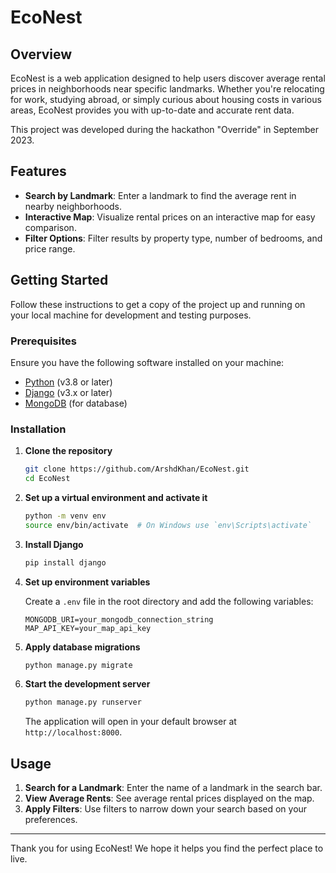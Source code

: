 # EcoNest

## Overview

EcoNest is a web application designed to help users discover average rental prices in neighborhoods near specific landmarks. Whether you're relocating for work, studying abroad, or simply curious about housing costs in various areas, EcoNest provides you with up-to-date and accurate rent data.

This project was developed during the hackathon "Override" in September 2023.

## Features

- **Search by Landmark**: Enter a landmark to find the average rent in nearby neighborhoods.
- **Interactive Map**: Visualize rental prices on an interactive map for easy comparison.
- **Filter Options**: Filter results by property type, number of bedrooms, and price range.

## Getting Started

Follow these instructions to get a copy of the project up and running on your local machine for development and testing purposes.

### Prerequisites

Ensure you have the following software installed on your machine:

- [Python](https://www.python.org/) (v3.8 or later)
- [Django](https://www.djangoproject.com/) (v3.x or later)
- [MongoDB](https://www.mongodb.com/) (for database)

### Installation

1. **Clone the repository**
   ```bash
   git clone https://github.com/ArshdKhan/EcoNest.git
   cd EcoNest
   ```

2. **Set up a virtual environment and activate it**
   ```bash
   python -m venv env
   source env/bin/activate  # On Windows use `env\Scripts\activate`
   ```

3. **Install Django**
   ```bash
   pip install django
   ```

4. **Set up environment variables**

   Create a `.env` file in the root directory and add the following variables:
   ```
   MONGODB_URI=your_mongodb_connection_string
   MAP_API_KEY=your_map_api_key
   ```

5. **Apply database migrations**
   ```bash
   python manage.py migrate
   ```

6. **Start the development server**
   ```bash
   python manage.py runserver
   ```

   The application will open in your default browser at `http://localhost:8000`.

## Usage

1. **Search for a Landmark**: Enter the name of a landmark in the search bar.
2. **View Average Rents**: See average rental prices displayed on the map.
3. **Apply Filters**: Use filters to narrow down your search based on your preferences.

---

Thank you for using EcoNest! We hope it helps you find the perfect place to live.

